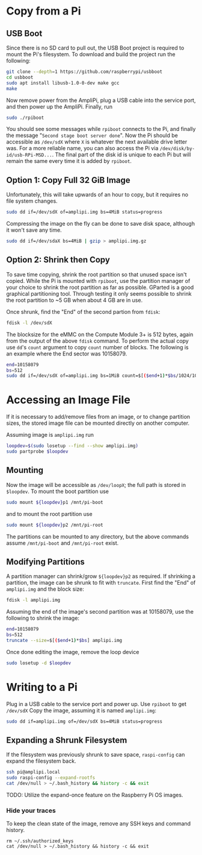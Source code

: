 # Copy from a Pi

## USB Boot
Since there is no SD card to pull out,
the USB Boot project is required to mount the Pi's filesystem.
To download and build the project run the following:
```sh
git clone --depth=1 https://github.com/raspberrypi/usbboot
cd usbboot
sudo apt install libusb-1.0-0-dev make gcc
make
```

Now remove power from the AmpliPi, plug a USB cable into the service port,
and then power up the AmpliPi. Finally, run
```sh
sudo ./rpiboot
```

You should see some messages while `rpiboot` connects to the Pi,
and finally the message "`Second stage boot server done`".
Now the Pi should be accessible as `/dev/sdX` where `X` is whatever
the next available drive letter was.
For a more reliable name, you can also access the Pi via
`/dev/disk/by-id/usb-RPi-MSD...`.
The final part of the disk id is unique to each Pi but will remain the same
every time it is added by `rpiboot`.

## Option 1: Copy Full 32 GiB Image
Unfortunately, this will take upwards of an hour to copy,
but it requires no file system changes.
```sh
sudo dd if=/dev/sdX of=amplipi.img bs=4MiB status=progress
```

Compressing the image on the fly can be done to save disk space,
although it won't save any time.
```sh
sudo dd if=/dev/sdaX bs=4MiB | gzip > amplipi.img.gz
```

## Option 2: Shrink then Copy
To save time copying, shrink the root partition so that unused space isn't copied.
While the Pi is mounted with `rpiboot`, use the partition manager of your choice to shrink the root partition as far as possible.
GParted is a good graphical partitioning tool.
Through testing it only seems possible to shrink the root partition to ~5 GB
when about 4 GB are in use.

Once shrunk, find the "End" of the second partion from `fdisk`:
```sh
fdisk -l /dev/sdX
```

The blocksize for the eMMC on the Compute Module 3+ is 512 bytes,
again from the output of the above `fdisk` command.
To perform the actual copy use `dd`'s `count` argument to copy `count`
number of blocks.
The following is an example where the End sector was 10158079.

```sh
end=10158079
bs=512
sudo dd if=/dev/sdX of=amplipi.img bs=1MiB count=$[($end+1)*$bs/1024/1024] status=progress
```

# Accessing an Image File
If it is necessary to add/remove files from an image, or to change partition
sizes, the stored image file can be mounted directly on another computer.

Assuming image is `amplipi.img` run
```sh
loopdev=$(sudo losetup --find --show amplipi.img)
sudo partprobe $loopdev
```

## Mounting
Now the image will be accessible as `/dev/loopX`; the full path is stored in `$loopdev`.
To mount the boot partition use
```sh
sudo mount ${loopdev}p1 /mnt/pi-boot
```
and to mount the root partition use
```sh
sudo mount ${loopdev}p2 /mnt/pi-root
```
The partitions can be mounted to any directory, but the above commands assume
`/mnt/pi-boot` and `/mnt/pi-root` exist.

## Modifying Partitions
A partition manager can shrink/grow `${loopdev}p2` as required.
If shrinking a partition, the image can be shrunk to fit with `truncate`.
First find the "End" of `amplipi.img` and the block size:
```sh
fdisk -l amplipi.img
```

Assuming the end of the image's second partition was at 10158079,
use the following to shrink the image:
```sh
end=10158079
bs=512
truncate --size=$[($end+1)*$bs] amplipi.img
```

Once done editing the image, remove the loop device
```sh
sudo losetup -d $loopdev
```

# Writing to a Pi
Plug in a USB cable to the service port and power up.
Use `rpiboot` to get `/dev/sdX`
Copy the image, assuming it is named `amplipi.img`:
```sh
sudo dd if=amplipi.img of=/dev/sdX bs=4MiB status=progress
```

## Expanding a Shrunk Filesystem
If the filesystem was previously shrunk to save space,
`raspi-config` can expand the filesystem back.
```sh
ssh pi@amplipi.local
sudo raspi-config --expand-rootfs
cat /dev/null > ~/.bash_history && history -c && exit
```
TODO: Utilize the expand-once feature on the Raspberry Pi OS images.

### Hide your traces
To keep the clean state of the image, remove any SSH keys
and command history.
```
rm ~/.ssh/authorized_keys
cat /dev/null > ~/.bash_history && history -c && exit
```
